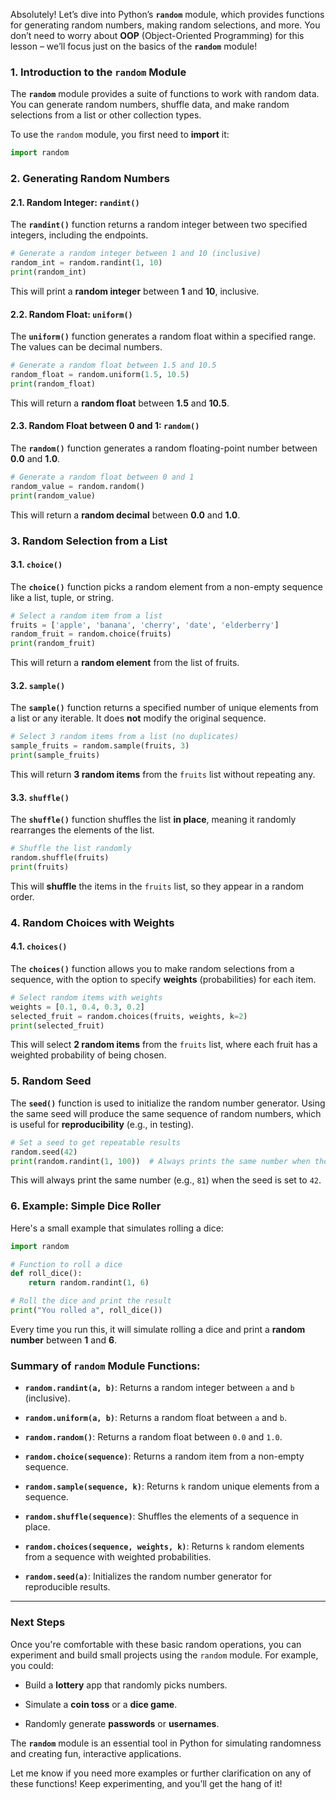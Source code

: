 Absolutely! Let’s dive into Python’s **`random`** module, which provides functions for generating random numbers, making random selections, and more. You don’t need to worry about **OOP** (Object-Oriented Programming) for this lesson – we’ll focus just on the basics of the **`random`** module!

### **1. Introduction to the `random` Module**

The **`random`** module provides a suite of functions to work with random data. You can generate random numbers, shuffle data, and make random selections from a list or other collection types.

To use the `random` module, you first need to **import** it:

```python
import random
```

### **2. Generating Random Numbers**

#### **2.1. Random Integer: `randint()`**

The **`randint()`** function returns a random integer between two specified integers, including the endpoints.

```python
# Generate a random integer between 1 and 10 (inclusive)
random_int = random.randint(1, 10)
print(random_int)
```

This will print a **random integer** between **1** and **10**, inclusive.

#### **2.2. Random Float: `uniform()`**

The **`uniform()`** function generates a random float within a specified range. The values can be decimal numbers.

```python
# Generate a random float between 1.5 and 10.5
random_float = random.uniform(1.5, 10.5)
print(random_float)
```

This will return a **random float** between **1.5** and **10.5**.

#### **2.3. Random Float between 0 and 1: `random()`**

The **`random()`** function generates a random floating-point number between **0.0** and **1.0**.

```python
# Generate a random float between 0 and 1
random_value = random.random()
print(random_value)
```

This will return a **random decimal** between **0.0** and **1.0**.

### **3. Random Selection from a List**

#### **3.1. `choice()`**

The **`choice()`** function picks a random element from a non-empty sequence like a list, tuple, or string.

```python
# Select a random item from a list
fruits = ['apple', 'banana', 'cherry', 'date', 'elderberry']
random_fruit = random.choice(fruits)
print(random_fruit)
```

This will return a **random element** from the list of fruits.

#### **3.2. `sample()`**

The **`sample()`** function returns a specified number of unique elements from a list or any iterable. It does **not** modify the original sequence.

```python
# Select 3 random items from a list (no duplicates)
sample_fruits = random.sample(fruits, 3)
print(sample_fruits)
```

This will return **3 random items** from the `fruits` list without repeating any.

#### **3.3. `shuffle()`**

The **`shuffle()`** function shuffles the list **in place**, meaning it randomly rearranges the elements of the list.

```python
# Shuffle the list randomly
random.shuffle(fruits)
print(fruits)
```

This will **shuffle** the items in the `fruits` list, so they appear in a random order.

### **4. Random Choices with Weights**

#### **4.1. `choices()`**

The **`choices()`** function allows you to make random selections from a sequence, with the option to specify **weights** (probabilities) for each item.

```python
# Select random items with weights
weights = [0.1, 0.4, 0.3, 0.2]
selected_fruit = random.choices(fruits, weights, k=2)
print(selected_fruit)
```

This will select **2 random items** from the `fruits` list, where each fruit has a weighted probability of being chosen.

### **5. Random Seed**

The **`seed()`** function is used to initialize the random number generator. Using the same seed will produce the same sequence of random numbers, which is useful for **reproducibility** (e.g., in testing).

```python
# Set a seed to get repeatable results
random.seed(42)
print(random.randint(1, 100))  # Always prints the same number when the seed is 42
```

This will always print the same number (e.g., `81`) when the seed is set to `42`.

### **6. Example: Simple Dice Roller**

Here's a small example that simulates rolling a dice:

```python
import random

# Function to roll a dice
def roll_dice():
    return random.randint(1, 6)

# Roll the dice and print the result
print("You rolled a", roll_dice())
```

Every time you run this, it will simulate rolling a dice and print a **random number** between **1** and **6**.

### **Summary of `random` Module Functions:**

- **`random.randint(a, b)`**: Returns a random integer between `a` and `b` (inclusive).

- **`random.uniform(a, b)`**: Returns a random float between `a` and `b`.

- **`random.random()`**: Returns a random float between `0.0` and `1.0`.

- **`random.choice(sequence)`**: Returns a random item from a non-empty sequence.

- **`random.sample(sequence, k)`**: Returns `k` random unique elements from a sequence.

- **`random.shuffle(sequence)`**: Shuffles the elements of a sequence in place.

- **`random.choices(sequence, weights, k)`**: Returns `k` random elements from a sequence with weighted probabilities.

- **`random.seed(a)`**: Initializes the random number generator for reproducible results.

---

### **Next Steps**

Once you're comfortable with these basic random operations, you can experiment and build small projects using the `random` module. For example, you could:

- Build a **lottery** app that randomly picks numbers.

- Simulate a **coin toss** or a **dice game**.

- Randomly generate **passwords** or **usernames**.

The **`random`** module is an essential tool in Python for simulating randomness and creating fun, interactive applications.

Let me know if you need more examples or further clarification on any of these functions! Keep experimenting, and you’ll get the hang of it!
